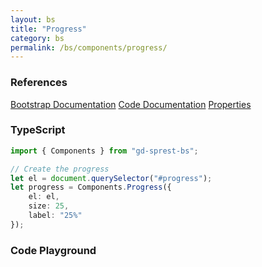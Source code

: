 ```yaml
---
layout: bs
title: "Progress"
category: bs
permalink: /bs/components/progress/
---
```


### References

<div class="bs">
    <div class="list-group">
        <a class="list-group-item list-group-item-action" href="https://getbootstrap.com/docs/4.4/components/collapse/#progress">Bootstrap Documentation</a>
        <a class="list-group-item list-group-item-action" href="/sprest-bs/modules/components_components.html#{{ page.title }}">Code Documentation</a>
        <a class="list-group-item list-group-item-action" href="/sprest-bs/interfaces/components_components.I{{ page.title }}Props.html">Properties</a>
    </div>
</div>

### TypeScript

```ts
import { Components } from "gd-sprest-bs";

// Create the progress
let el = document.querySelector("#progress");
let progress = Components.Progress({
    el: el,
    size: 25,
    label: "25%"
});
```

### Code Playground

<div id="playground" class="bs"></div>
<script type="text/javascript">
    // Wait for the page to load
    window.addEventListener("load", function() {
        // Create the code editor
        var editor = CodeEditor(document.getElementById("playground"), true, [
            '// Create the progress bar',
            'Components.Progress({',
            '\tel: app,',
            '\tsize: 25,',
            '\tlabel: "25%",',
            '\tisAnimated: true,',
            '\tisStriped: true',
            '});'
        ].join('\n'));
    });
</script>